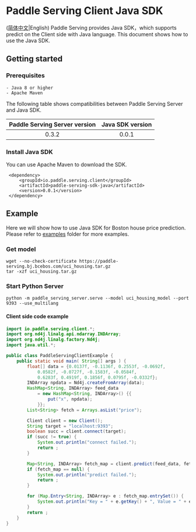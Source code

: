 # Paddle Serving Client Java SDK

([简体中文](JAVA_SDK_CN.md)|English)
Paddle Serving provides Java SDK，which supports predict on the Client side with Java language. This document shows how to use the Java SDK.

## Getting started

### Prerequisites

```
- Java 8 or higher
- Apache Maven
```

The following table shows compatibilities between Paddle Serving Server and Java SDK.

| Paddle Serving Server version | Java SDK version |
| :---------------------------: | :--------------: |
|             0.3.2             |      0.0.1       |

### Install Java SDK

You can use Apache Maven to download the SDK.

```text
 <dependency>
     <groupId>io.paddle.serving.client</groupId>
     <artifactId>paddle-serving-sdk-java</artifactId>
     <version>0.0.1</version>
 </dependency>
```



## Example

Here we will show how to use Java SDK for Boston house price prediction. Please refer to [examples](../java/examples) folder for more examples.

### Get model

```shell
wget --no-check-certificate https://paddle-serving.bj.bcebos.com/uci_housing.tar.gz
tar -xzf uci_housing.tar.gz
```

### Start Python Server

```shell
python -m paddle_serving_server.serve --model uci_housing_model --port 9393 --use_multilang 
```

#### Client side code example

```java
import io.paddle.serving.client.*;
import org.nd4j.linalg.api.ndarray.INDArray;
import org.nd4j.linalg.factory.Nd4j;
import java.util.*;

public class PaddleServingClientExample {
    public static void main( String[] args ) {
        float[] data = {0.0137f, -0.1136f, 0.2553f, -0.0692f,
            0.0582f, -0.0727f, -0.1583f, -0.0584f,
            0.6283f, 0.4919f, 0.1856f, 0.0795f, -0.0332f};
        INDArray npdata = Nd4j.createFromArray(data);
        HashMap<String, INDArray> feed_data
            = new HashMap<String, INDArray>() {{
                put("x", npdata);
            }};
        List<String> fetch = Arrays.asList("price");

        Client client = new Client();
        String target = "localhost:9393";
        boolean succ = client.connect(target);
        if (succ != true) {
            System.out.println("connect failed.");
            return ;
        }

        Map<String, INDArray> fetch_map = client.predict(feed_data, fetch);
        if (fetch_map == null) {
            System.out.println("predict failed.");
            return ;
        }

        for (Map.Entry<String, INDArray> e : fetch_map.entrySet()) {
            System.out.println("Key = " + e.getKey() + ", Value = " + e.getValue());
        }
        return ;
    }
}
```
